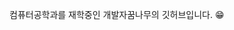 컴퓨터공학과를 재학중인 개발자꿈나무의 깃허브입니다. 😁

<!---
lawijdo201/lawijdo201 is a ✨ special ✨ repository because its `README.md` (this file) appears on your GitHub profile.
You can click the Preview link to take a look at your changes.
--->
